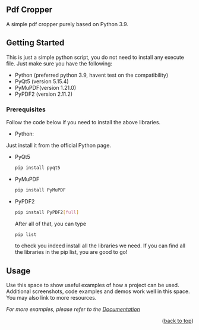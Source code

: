 <!-- Topic -->
## Pdf Cropper

A simple pdf cropper purely based on Python 3.9.

<!-- GETTING STARTED -->
## Getting Started

This is just a simple python script, you do not need to install any execute file. Just make sure you have the following:
* Python (preferred python 3.9, havent test on the compatibility)
* PyQt5  (version 5.15.4)
* PyMuPDF(version 1.21.0)
* PyPDF2 (version 2.11.2)

### Prerequisites

Follow the code below if you need to install the above libraries.
* Python:
 
 Just install it from the official Python page.
* PyQt5
  ```sh
  pip install pyqt5
  ```
* PyMuPDF
  ```sh
  pip install PyMuPDF
  ```
* PyPDF2
  ```sh
  pip install PyPDF2[full]
  ```
  
  After all of that, you can type 
    ```sh
  pip list
  ```
  to check you indeed install all the libraries we need. If you can find all the libraries in the pip list, you are good to go!
  
  <!-- USAGE EXAMPLES -->
## Usage

Use this space to show useful examples of how a project can be used. Additional screenshots, code examples and demos work well in this space. You may also link to more resources.

_For more examples, please refer to the [Documentation](https://example.com)_

<p align="right">(<a href="#readme-top">back to top</a>)</p>
